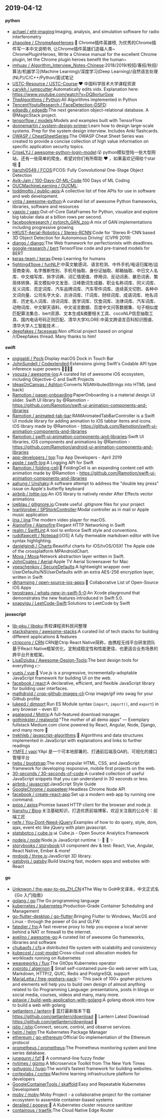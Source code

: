 ## 2019-04-12

#### python
* [achael / eht-imaging](https://github.com/achael/eht-imaging):Imaging, analysis, and simulation software for radio interferometry
* [zhaoolee / ChromeAppHeroes](https://github.com/zhaoolee/ChromeAppHeroes):🌈
Chrome插件英雄榜, 为优秀的Chrome插件写一本中文说明书, 让Chrome插件英雄们造福人类~ ChromePluginHeroes, Write a Chinese manual for the excellent Chrome plugin, let the Chrome plugin heroes benefit the human~
* [imhuay / Algorithm_Interview_Notes-Chinese](https://github.com/imhuay/Algorithm_Interview_Notes-Chinese):2018/2019/校招/春招/秋招/算法/机器学习(Machine Learning)/深度学习(Deep Learning)/自然语言处理(NLP)/C/C++/Python/面试笔记
* [USTC-Resource / USTC-Course](https://github.com/USTC-Resource/USTC-Course):❤️
中国科学技术大学课程资源
* [carykh / jumpcutter](https://github.com/carykh/jumpcutter):Automatically edits vidx. Explanation here: https://www.youtube.com/watch?v=DQ8orIurGxw
* [TheAlgorithms / Python](https://github.com/TheAlgorithms/Python):All Algorithms implemented in Python
* [TencentYoutuResearch / FaceDetection-DSFD](https://github.com/TencentYoutuResearch/FaceDetection-DSFD):
* [edgedb / edgedb](https://github.com/edgedb/edgedb):The next generation object-relational database. A @MagicStack project.
* [tensorflow / models](https://github.com/tensorflow/models):Models and examples built with TensorFlow
* [donnemartin / system-design-primer](https://github.com/donnemartin/system-design-primer):Learn how to design large-scale systems. Prep for the system design interview. Includes Anki flashcards.
* [OWASP / CheatSheetSeries](https://github.com/OWASP/CheatSheetSeries):The OWASP Cheat Sheet Series was created to provide a concise collection of high value information on specific application security topics.
* [CriseLYJ / awesome-python-login-model](https://github.com/CriseLYJ/awesome-python-login-model):😮
python模拟登陆一些大型网站，还有一些简单的爬虫，希望对你们有所帮助
❤️
，如果喜欢记得给个star哦
🌟
* [tianzhi0549 / FCOS](https://github.com/tianzhi0549/FCOS):FCOS: Fully Convolutional One-Stage Object Detection
* [Avik-Jain / 100-Days-Of-ML-Code](https://github.com/Avik-Jain/100-Days-Of-ML-Code):100 Days of ML Coding
* [OUCMachineLearning / OUCML](https://github.com/OUCMachineLearning/OUCML):
* [toddmotto / public-apis](https://github.com/toddmotto/public-apis):A collective list of free APIs for use in software and web development.
* [vinta / awesome-python](https://github.com/vinta/awesome-python):A curated list of awesome Python frameworks, libraries, software and resources
* [vaexio / vaex](https://github.com/vaexio/vaex):Out-of-Core DataFrames for Python, visualize and explore big tabular data at a billion rows per second.
* [facebookresearch / pytorch_GAN_zoo](https://github.com/facebookresearch/pytorch_GAN_zoo):A mix of GAN implementations including progressive growing
* [HKUST-Aerial-Robotics / Stereo-RCNN](https://github.com/HKUST-Aerial-Robotics/Stereo-RCNN):Code for 'Stereo R-CNN based 3D Object Detection for Autonomous Driving' (CVPR 2019)
* [django / django](https://github.com/django/django):The Web framework for perfectionists with deadlines.
* [google-research / bert](https://github.com/google-research/bert):TensorFlow code and pre-trained models for BERT
* [keras-team / keras](https://github.com/keras-team/keras):Deep Learning for humans
* [fighting41love / funNLP](https://github.com/fighting41love/funNLP):中英文敏感词、语言检测、中外手机/电话归属地/运营商查询、名字推断性别、手机号抽取、身份证抽取、邮箱抽取、中日文人名库、中文缩写库、拆字词典、词汇情感值、停用词、反动词表、暴恐词表、繁简体转换、英文模拟中文发音、汪峰歌词生成器、职业名称词库、同义词库、反义词库、否定词库、汽车品牌词库、汽车零件词库、连续英文切割、各种中文词向量、公司名字大全、古诗词库、IT词库、财经词库、成语词库、地名词库、历史名人词库、诗词词库、医学词库、饮食词库、法律词库、汽车词库、动物词库、中文聊天语料、中文谣言数据、百度中文问答数据集、句子相似度匹配算法集合、bert资源、文本生成&摘要相关工具、cocoNLP信息抽取工具、国内电话号码正则匹配、清华大学XLORE:中英文跨语言百科知识图谱、清华大学人工智能技术…
* [deepfakes / faceswap](https://github.com/deepfakes/faceswap):Non official project based on original /r/Deepfakes thread. Many thanks to him!

#### swift
* [pigigaldi / Pock](https://github.com/pigigaldi/Pock):Display macOS Dock in Touch Bar
* [JohnSundell / Codextended](https://github.com/JohnSundell/Codextended):Extensions giving Swift's Codable API type inference super powers 🦸‍♂️🦹‍♀️
* [vsouza / awesome-ios](https://github.com/vsouza/awesome-ios):A curated list of awesome iOS ecosystem, including Objective-C and Swift Projects
* [IdeasOnCanvas / Ashton](https://github.com/IdeasOnCanvas/Ashton):Converts NSAttributedStrings into HTML (and back)
* [Ramotion / paper-onboarding](https://github.com/Ramotion/paper-onboarding):PaperOnboarding is a material design UI slider. Swift UI library by @Ramotion - https://github.com/Ramotion/swift-ui-animation-components-and-libraries
* [Ramotion / animated-tab-bar](https://github.com/Ramotion/animated-tab-bar):RAMAnimatedTabBarController is a Swift UI module library for adding animation to iOS tabbar items and icons. iOS library made by @Ramotion - https://github.com/Ramotion/swift-ui-animation-components-and-libraries
* [Ramotion / swift-ui-animation-components-and-libraries](https://github.com/Ramotion/swift-ui-animation-components-and-libraries):Swift UI libraries, iOS components and animations by @Ramotion - https://github.com/Ramotion/android-ui-animation-components-and-libraries
* [app-developers / top](https://github.com/app-developers/top):Top App Developers - April 2019
* [apple / swift-log](https://github.com/apple/swift-log):A Logging API for Swift
* [Ramotion / folding-cell](https://github.com/Ramotion/folding-cell):📃
FoldingCell is an expanding content cell with animation made by @Ramotion - https://github.com/Ramotion/swift-ui-animation-components-and-libraries
* [aahung / Unshaky](https://github.com/aahung/Unshaky):A software attempt to address the "double key press" issue on Apple's butterfly keyboard
* [airbnb / lottie-ios](https://github.com/airbnb/lottie-ios):An iOS library to natively render After Effects vector animations
* [joeblau / gitignore.io](https://github.com/joeblau/gitignore.io):Create useful .gitignore files for your project
* [IvanVorobei / SPStorkController](https://github.com/IvanVorobei/SPStorkController):Modal controller as in mail or Apple music application
* [iina / iina](https://github.com/iina/iina):The modern video player for macOS.
* [Alamofire / Alamofire](https://github.com/Alamofire/Alamofire):Elegant HTTP Networking in Swift
* [realm / SwiftLint](https://github.com/realm/SwiftLint):A tool to enforce Swift style and conventions.
* [ruddfawcett / Notepad](https://github.com/ruddfawcett/Notepad):[iOS] A fully themeable markdown editor with live syntax highlighting.
* [danielgindi / Charts](https://github.com/danielgindi/Charts):Beautiful charts for iOS/tvOS/OSX! The Apple side of the crossplatform MPAndroidChart.
* [Moya / Moya](https://github.com/Moya/Moya):Network abstraction layer written in Swift.
* [JohnCoates / Aerial](https://github.com/JohnCoates/Aerial):Apple TV Aerial Screensaver for Mac
* [vpeschenkov / SecureDefaults](https://github.com/vpeschenkov/SecureDefaults):A lightweight wrapper over UserDefaults/NSUserDefaults with an extra AES-256 encryption layer, written in Swift
* [dkhamsing / open-source-ios-apps](https://github.com/dkhamsing/open-source-ios-apps):📱
Collaborative List of Open-Source iOS Apps
* [twostraws / whats-new-in-swift-5-0](https://github.com/twostraws/whats-new-in-swift-5-0):An Xcode playground that demonstrates the new features introduced in Swift 5.0.
* [soapyigu / LeetCode-Swift](https://github.com/soapyigu/LeetCode-Swift):Solutions to LeetCode by Swift

#### javascript
* [lib-pku / libpku](https://github.com/lib-pku/libpku):贵校课程资料民间整理
* [stackshareio / awesome-stacks](https://github.com/stackshareio/awesome-stacks):A curated list of tech stacks for building different applications & features
* [ctripcorp / CRN](https://github.com/ctripcorp/CRN):CRN是Ctrip React Native简称，由携程无线平台研发团队基于React Native框架优化，定制成稳定性和性能更佳、也更适合业务场景的跨平台开发框架。
* [LisaDziuba / Awesome-Design-Tools](https://github.com/LisaDziuba/Awesome-Design-Tools):The best design tools for everything
👉
* [vuejs / vue](https://github.com/vuejs/vue):🖖
Vue.js is a progressive, incrementally-adoptable JavaScript framework for building UI on the web.
* [facebook / react](https://github.com/facebook/react):A declarative, efficient, and flexible JavaScript library for building user interfaces.
* [mathdroid / crop-github-images-cli](https://github.com/mathdroid/crop-github-images-cli):Crop image/gif into swag for your Github profile
* [lukeed / dimport](https://github.com/lukeed/dimport):Run ES Module syntax (`import`, `import()`, and `export`) in any browser – even IE!
* [agalwood / Motrix](https://github.com/agalwood/Motrix):A full-featured download manager.
* [gothinkster / realworld](https://github.com/gothinkster/realworld):"The mother of all demo apps" — Exemplary fullstack Medium.com clone powered by React, Angular, Node, Django, and many more
🏅
* [trekhleb / javascript-algorithms](https://github.com/trekhleb/javascript-algorithms):📝
Algorithms and data structures implemented in JavaScript with explanations and links to further readings
* [YMFE / yapi](https://github.com/YMFE/yapi):YApi 是一个可本地部署的、打通前后端及QA的、可视化的接口管理平台
* [twbs / bootstrap](https://github.com/twbs/bootstrap):The most popular HTML, CSS, and JavaScript framework for developing responsive, mobile first projects on the web.
* [30-seconds / 30-seconds-of-code](https://github.com/30-seconds/30-seconds-of-code):A curated collection of useful JavaScript snippets that you can understand in 30 seconds or less.
* [airbnb / javascript](https://github.com/airbnb/javascript):JavaScript Style Guide
* [GoogleChrome / puppeteer](https://github.com/GoogleChrome/puppeteer):Headless Chrome Node API
* [facebook / create-react-app](https://github.com/facebook/create-react-app):Set up a modern web app by running one command.
* [axios / axios](https://github.com/axios/axios):Promise based HTTP client for the browser and node.js
* [ljianshu / Blog](https://github.com/ljianshu/Blog):关注基础知识，打造优质前端博客，欢迎关注我的公众号：前端工匠
* [nefe / You-Dont-Need-jQuery](https://github.com/nefe/You-Dont-Need-jQuery):Examples of how to do query, style, dom, ajax, event etc like jQuery with plain javascript.
* [statsbotco / cube.js](https://github.com/statsbotco/cube.js):📊
Cube.js - Open Source Analytics Framework
* [nodejs / node](https://github.com/nodejs/node):Node.js JavaScript runtime
✨
🐢
🚀
✨
* [storybooks / storybook](https://github.com/storybooks/storybook):UI component dev & test: React, Vue, Angular, React Native, Ember & more!
* [mrdoob / three.js](https://github.com/mrdoob/three.js):JavaScript 3D library.
* [gatsbyjs / gatsby](https://github.com/gatsbyjs/gatsby):Build blazing fast, modern apps and websites with React

#### go
* [Unknwon / the-way-to-go_ZH_CN](https://github.com/Unknwon/the-way-to-go_ZH_CN):《The Way to Go》中文译本，中文正式名《Go 入门指南》
* [golang / go](https://github.com/golang/go):The Go programming language
* [kubernetes / kubernetes](https://github.com/kubernetes/kubernetes):Production-Grade Container Scheduling and Management
* [go-flutter-desktop / go-flutter](https://github.com/go-flutter-desktop/go-flutter):Bringing Flutter to Windows, MacOS and Linux - through the power of Go and GLFW.
* [fatedier / frp](https://github.com/fatedier/frp):A fast reverse proxy to help you expose a local server behind a NAT or firewall to the internet.
* [avelino / awesome-go](https://github.com/avelino/awesome-go):A curated list of awesome Go frameworks, libraries and software
* [chubaofs / cfs](https://github.com/chubaofs/cfs):a distributed file system with scalability and consistency
* [kubecost / cost-model](https://github.com/kubecost/cost-model):Cross-cloud cost allocation models for workloads running on Kubernetes
* [weaveworks / flux](https://github.com/weaveworks/flux):The GitOps Kubernetes operator
* [xyproto / algernon](https://github.com/xyproto/algernon):🎩
Small self-contained pure-Go web server with Lua, Markdown, HTTP/2, QUIC, Redis and PostgreSQL support
* [MariaLetta / free-gophers-pack](https://github.com/MariaLetta/free-gophers-pack):✨
This pack of 100+ gopher pictures and elements will help you to build own design of almost anything related to Go Programming Language: presentations, posts in blogs or social media, courses, videos and many, many more.
* [astaxie / build-web-application-with-golang](https://github.com/astaxie/build-web-application-with-golang):A golang ebook intro how to build a web with golang
* [getlantern / lantern](https://github.com/getlantern/lantern):🔴
蓝灯最新版本下载 https://github.com/getlantern/download
🔴
Lantern Latest Download https://github.com/getlantern/download
🔴
* [istio / istio](https://github.com/istio/istio):Connect, secure, control, and observe services.
* [helm / helm](https://github.com/helm/helm):The Kubernetes Package Manager
* [ethereum / go-ethereum](https://github.com/ethereum/go-ethereum):Official Go implementation of the Ethereum protocol
* [prometheus / prometheus](https://github.com/prometheus/prometheus):The Prometheus monitoring system and time series database.
* [junegunn / fzf](https://github.com/junegunn/fzf):🌸
A command-line fuzzy finder
* [nytimes / gizmo](https://github.com/nytimes/gizmo):A Microservice Toolkit from The New York Times
* [gohugoio / hugo](https://github.com/gohugoio/hugo):The world’s fastest framework for building websites.
* [cortexlabs / cortex](https://github.com/cortexlabs/cortex):Machine learning infrastructure platform for developers
* [GoogleContainerTools / skaffold](https://github.com/GoogleContainerTools/skaffold):Easy and Repeatable Kubernetes Development
* [moby / moby](https://github.com/moby/moby):Moby Project - a collaborative project for the container ecosystem to assemble container-based systems
* [derailed / popeye](https://github.com/derailed/popeye):🧭 A Kubernetes cluster resource sanitizer
* [containous / traefik](https://github.com/containous/traefik):The Cloud Native Edge Router
